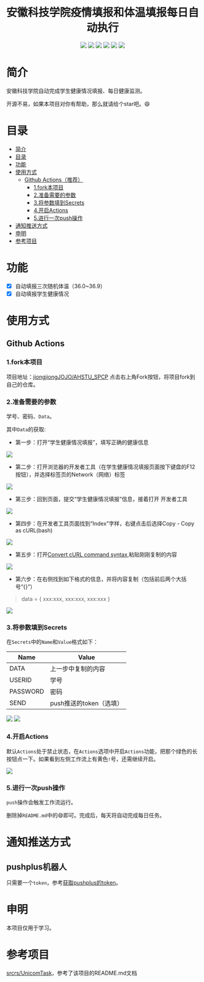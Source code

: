 <div align="center">
<h1 align="center">安徽科技学院疫情填报和体温填报每日自动执行</h1>
<img src="https://img.shields.io/github/issues/jiongjiongJOJO/AHSTU_SPCP?color=green">
<img src="https://img.shields.io/github/stars/jiongjiongJOJO/AHSTU_SPCP?color=yellow">
<img src="https://img.shields.io/github/forks/jiongjiongJOJO/AHSTU_SPCP?color=orange">
<img src="https://img.shields.io/github/license/jiongjiongJOJO/AHSTU_SPCP?color=ff69b4">
<img src="https://img.shields.io/github/search/jiongjiongJOJO/AHSTU_SPCP/main?color=blue">
<img src="https://img.shields.io/github/languages/code-size/jiongjiongJOJO/AHSTU_SPCP?color=critical">
</div>

# 简介


安徽科技学院自动完成学生健康情况填报、每日健康监测。

开源不易，如果本项目对你有帮助，那么就请给个star吧。😄

# 目录

- [简介](#简介)
- [目录](#目录)
- [功能](#功能)
- [使用方式](#使用方式)
  - [Github Actions（推荐）](#github-actions推荐)
    - [1.fork本项目](#1fork本项目)
    - [2.准备需要的参数](#2准备需要的参数)
    - [3.将参数填到Secrets](#3将参数填到secrets)
    - [4.开启Actions](#4开启actions)
    - [5.进行一次push操作](#5进行一次push操作)
- [通知推送方式](#通知推送方式)
- [申明](#申明)
- [参考项目](#参考项目)

# 功能

* [x] 自动填报三次随机体温（36.0~36.9）
* [x] 自动填报学生健康情况

# 使用方式

## Github Actions

### 1.fork本项目

项目地址：[jiongjiongJOJO/AHSTU_SPCP](https://github.com/jiongjiongJOJO/AHSTU_SPCP)
点击右上角Fork按钮，将项目fork到自己的仓库。

### 2.准备需要的参数

学号、密码、`Data`。

其中`Data`的获取:

+ 第一步：打开“学生健康情况填报”，填写正确的健康信息

![](https://raw.githubusercontent.com/jiongjiongJOJO/AHSTU_SPCP/master/img/1.jpg)

+ 第二步：打开浏览器的开发者工具（在学生健康情况填报页面按下键盘的F12按钮），并选择标签页的Network（网络）标签

![](https://raw.githubusercontent.com/jiongjiongJOJO/AHSTU_SPCP/master/img/2.jpg)

+ 第三步：回到页面，提交“学生健康情况填报”信息，接着打开 开发者工具

![](https://raw.githubusercontent.com/jiongjiongJOJO/AHSTU_SPCP/master/img/3.jpg)

+ 第四步：在开发者工具页面找到“Index”字样，右键点击后选择Copy - Copy as cURL(bash)

![](https://raw.githubusercontent.com/jiongjiongJOJO/AHSTU_SPCP/master/img/4.jpg)

+ 第五步：打开[Convert cURL command syntax](https://curl.trillworks.com/),粘贴刚刚复制的内容

![](https://raw.githubusercontent.com/jiongjiongJOJO/AHSTU_SPCP/master/img/5.jpg)


+ 第六步：在右侧找到如下格式的信息，并将内容复制（包括前后两个大括号“{}”）

> data = {
>   xxx:xxx,
>   xxx:xxx,
>   xxx:xxx
> }

![](https://raw.githubusercontent.com/jiongjiongJOJO/AHSTU_SPCP/master/img/6.jpg)
 
### 3.将参数填到Secrets

在`Secrets`中的`Name`和`Value`格式如下：

Name | Value
-|-
DATA | 上一步中复制的内容
USERID | 学号
PASSWORD | 密码
SEND | push推送的token（选填）


![](https://raw.githubusercontent.com/jiongjiongJOJO/AHSTU_SPCP/master/img/7.jpg)
![](https://raw.githubusercontent.com/jiongjiongJOJO/AHSTU_SPCP/master/img/8.jpg)

### 4.开启Actions

默认`Actions`处于禁止状态，在`Actions`选项中开启`Actions`功能，把那个绿色的长按钮点一下。如果看到左侧工作流上有黄色`!`号，还需继续开启。

![](https://raw.githubusercontent.com/jiongjiongJOJO/AHSTU_SPCP/master/img/9.jpg)

### 5.进行一次push操作

`push`操作会触发工作流运行。

删除掉`README.md`中的😄即可。完成后，每天将自动完成每日任务。



# 通知推送方式

## pushplus机器人
只需要一个`token`，参考[获取pushplus的token](http://pushplus.hxtrip.com/doc/guide/api.html#%E4%B8%80%E3%80%81%E5%8F%91%E9%80%81%E6%B6%88%E6%81%AF%E6%8E%A5%E5%8F%A3)。

# 申明

本项目仅用于学习。

# 参考项目

[srcrs/UnicomTask](https://github.com/srcrs/UnicomTask)，参考了该项目的README.md文档



